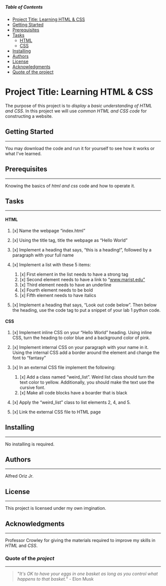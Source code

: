 
<!-- Table of contents for people navigate quicker
*Issues exist with the spacing within the ID call '%20' is not working properly and will not link to topics unable to resolve-->
##### Table of Contents
- [Project Title: Learning HTML & CSS](#project-title-learning-html--css)
- [Getting Started](#Getting-Started)
- [Prerequisites](#Prerequisites)
- [Tasks](#Tasks)
    * [HTML](#HTML)
    * [CSS](#CSS)
- [Installing](#Installing)
- [Authors](#Authors)
- [License](#License)
- [Acknowledgments](#Acknowledgments)
- [Quote of the project](#Quote-of-the-project)

<!--The project name for this assignment-->
# Project Title: Learning HTML & CSS

The purpose of this project is to *display* a *basic understanding of HTML and CSS*. In this project we will use *common HTML and CSS code* for constructing a website. 
<!--To explain how to start-->
## Getting Started
---- 

You may download the code and run it for yourself to see how it works or what I've learned.
<!--The knowledge required before moving on-->
## Prerequisites
----

Knowing the basics of *html and css* code and how to operate it.
<!--List of Tasks-->
## Tasks
---
<!--Tasks for HTML-->
#### HTML

1. [x] Name the webpage “index.html”
2. [x] Using the title tag, title the webpage as “Hello World”
3. [x] Implement a heading that says, “this is a heading!”, followed by a paragraph with your full name
4. [x] Implement a list with these 5 items:

   1. [x] First element in the list needs to have a strong tag
   2. [x] Second element needs to have a link to “www.marist.edu”
   3. [x] Third element needs to have an underline
   4. [x] Fourth element needs to be bold
   5. [x] Fifth element needs to have italics
    
5. [x] Implement a heading that says, “Look out code below”. Then below the heading, use the code
tag to put a snippet of your lab 1 python code.
<!--Tasks for CSS-->
#### CSS

1. [x] Implement inline CSS on your “Hello World” heading. Using inline CSS, turn the heading to
color blue and a background color of pink.
2. [x] Implement internal CSS on your paragraph with your name in it. Using the internal CSS add a
border around the element and change the font to “fantasy”
3. [x] In an external CSS file implement the following:

    1. [x] Add a class named “weird_list”. Weird list class should turn the text color to yellow.
    Additionally, you should make the text use the cursive font.
    2. [x] Make all code blocks have a boarder that is black

4. [x] Apply the “weird_list” class to list elements 2, 4, and 5.
5. [x] Link the external CSS file to HTML page

<!--Installing Heading (none required)-->
## Installing
---

No installing is required.
<!--Author Heading-->
## Authors
---

Alfred Oriz Jr. 
<!--Licensing Heading-->
## License
---

This project is licensed under my own imgination. 
<!--Acknowledgements Heading-->
## Acknowledgments
---

Professor Crowley for giving the materials required to improve my skills in *HTML* and *CSS*.
<!--Quote od the "project" Heading-->
### Quote of the *project*
---
>"*It's OK to have your eggs in one basket as long as you control what happens to that basket.*" - Elon Musk